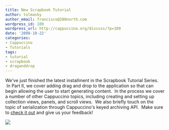 ```yaml
---
title: New Scrapbook Tutorial
author: tolmasky
author_email: francisco@280north.com
wordpress_id: 109
wordpress_url: http://cappuccino.org/discuss/?p=109
date: '2008-10-22'
categories:
- Cappuccino
- Tutorials
tags:
- tutorial
- scrapbook
- draganddrop
---
```



We've just finished the latest installment in the Scrapbook Tutorial Series. &nbsp;In Part II, we cover adding drag and drop to the application so that can begin allowing the user to start generating content. &nbsp;In the process we cover a number of other Cappuccino topics, including creating and setting up collection views, panels, and scroll views. &nbsp;We also briefly touch on the topic of serialization through Cappuccino's keyed archiving API. &nbsp;Make sure to [check it out](http://cappuccino.org/learn/tutorials/scrapbook-tutorial-2) and give us your feedback!   

[![](http://cappuccino.org/discuss/wp-content/uploads/2008/10/overview-300x214.png)](http://cappuccino.org/discuss/wp-content/uploads/2008/10/overview.png)




